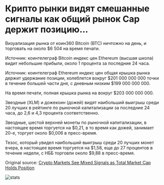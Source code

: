 # Крипто рынки видят смешанные сигналы как общий рынок Cap держит позицию...

Визуализация рынка от коин360 Bitcoin (BTC) ничтожно на день, и торговать на около $6 504 на время печати.

Источник: коинтелеграф Bitcoin индекс цен Ethereum (высшая школа) видит небольшие прибыли, около 1 процента за последние 24 часа.

Источник: коинтелеграф Ethereum индекс цен общая крышка рынка держит удержание позиции, колеблется вокруг $201 000 000 000 точки в течение большей части дня, с дневным низким $199 000 000 000.

На время печати, полная крышка рынка на вокруг $203 000 000 000.

Звездные (XLM) и дожекоин (дожей) видят наибольший выигрыш среди 20 лучших в рейтинге по рыночной капитализации за последние 24 часа, до 2,6 и 4,3 процента соответственно.

Звездные, шестой верхней монеты по рыночной капитализации, в настоящее время торгуется на $0,21, в то время как дожей, занимает 20-е, торгует около $0,006 в пресс-время.

Тезос, который увидел наибольший выигрыш среди 20 лучших монет вчера, в настоящее время торгуется на $1,58, еще до 27 процентов в течение недели, с НББ торговли около $9,88 в пресс-время.

Original source: [Crypto Markets See Mixed Signals as Total Market Cap Holds Position](https://cointelegraph.com/news/crypto-markets-see-mixed-signals-as-total-market-cap-holds-position)

![stats](https://c.statcounter.com/11760860/0/a89fa40b/1/ "stats")